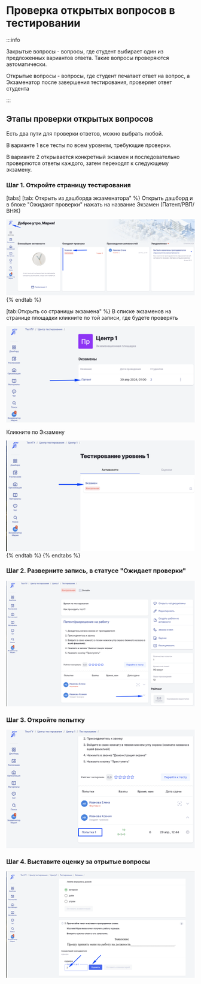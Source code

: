 # Проверка открытых вопросов в тестировании

:::info

Закрытые вопросы - вопросы, где студент выбирает один из предложенных вариантов ответа.  Такие вопросы проверяются автоматически.

Открытые вопросы - вопросы, где студент печатает ответ на вопрос, а Экзаменатор после завершения тестирования, проверяет ответ студента

:::

## Этапы проверки открытых вопросов

Есть два пути для проверки ответов, можно выбрать любой.

В варианте 1 все тесты по всем уровням, требующие проверки.

В варианте 2 открывается конкретный экзамен и последовательно проверяются ответы каждого, затем переходят к следующему экзамену.

### Шаг 1. Откройте страницу тестирования

[tabs]
[tab: Открыть из дашборда экзаменатора" %}
Открыть дашборд и в блоке "Ожидают проверки" нажать на название Экзамен (Патент/РВП/ВНЖ)

![](<../.gitbook/assets/image (245).png>)
{% endtab %}

[tab:Открыть со страницы экзамена" %}
В списке экзаменов на странице площадки кликните по  той записи, где будете проверять

![](<../.gitbook/assets/image (246).png>)

Кликните по Экзамену

![](<../.gitbook/assets/image (247).png>)
{% endtab %}
{% endtabs %}

### Шаг 2. Разверните запись, в статусе "Ожидает проверки"

![](<../.gitbook/assets/image (244).png>)

### Шаг 3. Откройте попытку

![](<../.gitbook/assets/image (248).png>)

### Шаг 4. Выставите оценку за отрытые вопросы

![](<../.gitbook/assets/image (249).png>)

